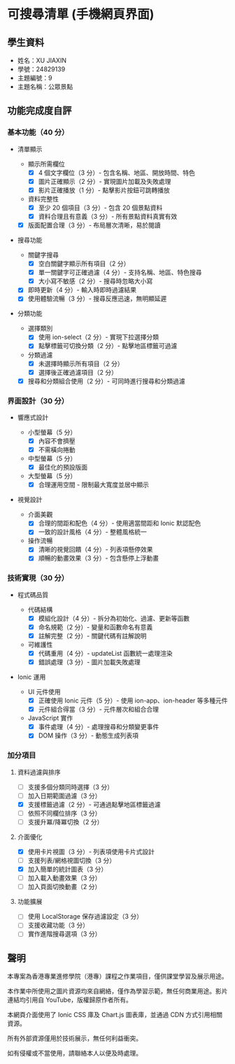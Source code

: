 # 可搜尋清單 (手機網頁界面)

## 學生資料

- 姓名：XU JIAXIN
- 學號：24829139
- 主題編號：9
- 主題名稱：公眾景點

## 功能完成度自評

### 基本功能（40 分）

- 清單顯示

  - 顯示所需欄位
    - [x] 4 個文字欄位（3 分）- 包含名稱、地區、開放時間、特色
    - [x] 圖片正確顯示（2 分）- 實現圖片加載及失敗處理
    - [x] 影片正確播放（1 分）- 點擊影片按鈕可跳轉播放
  - 資料完整性
    - [x] 至少 20 個項目（3 分）- 包含 20 個景點資料
    - [x] 資料合理且有意義（3 分）- 所有景點資料真實有效
  - [x] 版面配置合理（3 分）- 布局層次清晰，易於閱讀

- 搜尋功能

  - 關鍵字搜尋
    - [x] 空白關鍵字顯示所有項目（2 分）
    - [x] 單一關鍵字可正確過濾（4 分）- 支持名稱、地區、特色搜尋
    - [x] 大小寫不敏感（2 分）- 搜尋時忽略大小寫
  - [x] 即時更新（4 分）- 輸入時即時過濾結果
  - [x] 使用體驗流暢（3 分）- 搜尋反應迅速，無明顯延遲

- 分類功能
  - 選擇類別
    - [x] 使用 ion-select（2 分）- 實現下拉選擇分類
    - [x] 點擊標籤可切換分類（2 分）- 點擊地區標籤可過濾
  - 分類過濾
    - [x] 未選擇時顯示所有項目（2 分）
    - [x] 選擇後正確過濾項目（2 分）
  - [x] 搜尋和分類組合使用（2 分）- 可同時進行搜尋和分類過濾

### 界面設計（30 分）

- 響應式設計

  - 小型螢幕（5 分）
    - [x] 內容不會擠壓
    - [x] 不需橫向捲動
  - 中型螢幕（5 分）
    - [x] 最佳化的預設版面
  - 大型螢幕（5 分）
    - [x] 合理運用空間 - 限制最大寬度並居中顯示

- 視覺設計
  - 介面美觀
    - [x] 合理的間距和配色（4 分）- 使用適當間距和 Ionic 默認配色
    - [x] 一致的設計風格（4 分）- 整體風格統一
  - 操作流暢
    - [x] 清晰的視覺回饋（4 分）- 列表項懸停效果
    - [x] 順暢的動畫效果（3 分）- 包含懸停上浮動畫

### 技術實現（30 分）

- 程式碼品質

  - 代碼結構
    - [x] 模組化設計（4 分）- 拆分為初始化、過濾、更新等函數
    - [x] 命名規範（2 分）- 變量和函數命名有意義
    - [x] 註解完整（2 分）- 關鍵代碼有註解說明
  - 可維護性
    - [x] 代碼重用（4 分）- updateList 函數統一處理渲染
    - [x] 錯誤處理（3 分）- 圖片加載失敗處理

- Ionic 運用
  - UI 元件使用
    - [x] 正確使用 Ionic 元件（5 分）- 使用 ion-app、ion-header 等多種元件
    - [x] 元件組合得當（3 分）- 元件層次和組合合理
  - JavaScript 實作
    - [x] 事件處理（4 分）- 處理搜尋和分類變更事件
    - [x] DOM 操作（3 分）- 動態生成列表項

### 加分項目

1. 資料過濾與排序

   - [ ] 支援多個分類同時選擇（3 分）
   - [ ] 加入日期範圍過濾（3 分）
   - [x] 支援標籤過濾（2 分）- 可通過點擊地區標籤過濾
   - [ ] 依照不同欄位排序（3 分）
   - [ ] 支援升冪/降冪切換（2 分）

2. 介面優化

   - [x] 使用卡片視圖（3 分）- 列表項使用卡片式設計
   - [ ] 支援列表/網格視圖切換（3 分）
   - [x] 加入簡單的統計圖表（3 分）
   - [ ] 加入載入動畫效果（3 分）
   - [ ] 加入頁面切換動畫（2 分）

3. 功能擴展

   - [ ] 使用 LocalStorage 保存過濾設定（3 分）
   - [ ] 支援收藏功能（3 分）
   - [ ] 實作進階搜尋選項（3 分）

## 聲明

本專案為香港專業進修學院（港專）課程之作業項目，僅供課堂學習及展示用途。

本作業中所使用之圖片資源均來自網絡，僅作為學習示範，無任何商業用途。影片連結均引用自 YouTube，版權歸原作者所有。

本網頁介面使用了 Ionic CSS 庫及 Chart.js 圖表庫，並通過 CDN 方式引用相關資源。

所有外部資源僅用於技術展示，無任何利益衝突。

如有侵權或不當使用，請聯絡本人以便及時處理。
